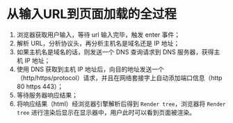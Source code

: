 # 从输入URL到页面加载的全过程

1. 浏览器获取用户输入，等待 url 输入完毕，触发 enter 事件；
2. 解析 URL，分析协议头，再分析主机名是域名还是 IP 地址；
3. 如果主机名是域名的话，则发送一个 DNS 查询请求到 DNS 服务器，获得主机 IP 地址；
4. 使用 DNS 获取到主机 IP 地址后，向目的地址发送一个（http/https/protocol）请求，并且在网络套接字上自动添加端口信息（http 80 https 443）；
5. 等待服务器响应结果；
6. 将响应结果（html）经浏览器引擎解析后得到 `Render tree`，浏览器将 `Render tree` 进行渲染后显示在显示器中，用户此时可以看到页面被渲染。
